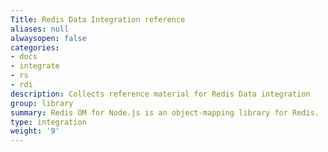 ```yaml
---
Title: Redis Data Integration reference
aliases: null
alwaysopen: false
categories:
- docs
- integrate
- rs
- rdi
description: Collects reference material for Redis Data integration
group: library
summary: Redis OM for Node.js is an object-mapping library for Redis.
type: integration
weight: '9'
---
```



